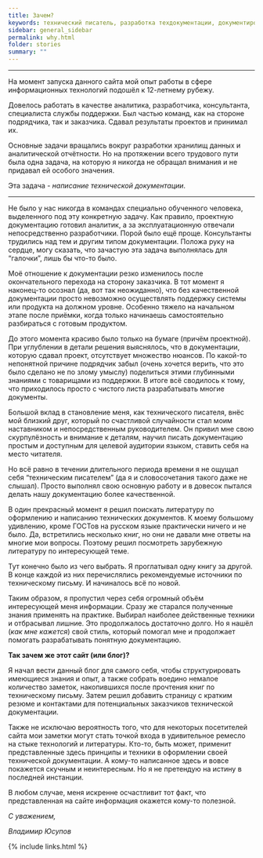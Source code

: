 ```yaml
---
title: Зачем?
keywords: технический писатель, разработка техдокументации, документирование API, технический писатель фриланс, технический писатель на подряд, блог технического писателя
sidebar: general_sidebar
permalink: why.html
folder: stories
summary: ""
---
```


***

На момент запуска данного сайта мой опыт работы в сфере информационных технологий подошёл к 12-летнему рубежу. 

Довелось работать в качестве аналитика, разработчика, консультанта, специалиста службы поддержки. Был частью команд, как на стороне подрядчика, так и заказчика. Сдавал результаты проектов и принимал их. 

Основные задачи вращались вокруг разработки хранилищ данных и аналитической отчётности. Но на протяжении всего трудового пути была одна задача, на которую я никогда не обращал внимания и не придавал ей особого значения. 

Эта задача - *написание технической документации*. 

***

Не было у нас никогда в командах специально обученного человека, выделенного под эту конкретную задачу. Как правило, проектную документацию готовил аналитик, а за эксплуатационную отвечали непосредственно разработчики. Порой было ещё проще. Консультанты трудились над тем и другим типом документации. Положа руку на сердце, могу сказать, что зачастую эта задача выполнялась для “галочки”, лишь бы что-то было.

Моё отношение к документации резко изменилось после окончательного перехода на сторону заказчика. В тот момент я наконец-то осознал (да, вот так неожиданно), что без качественной документации просто невозможно осуществлять поддержку системы или продукта на должном уровне. Особенно тяжело на начальном этапе после приёмки, когда только начинаешь самостоятельно разбираться с готовым продуктом. 

До этого момента красиво было только на бумаге (причём проектной). При углублении в детали решения выяснялось, что в документации, которую сдавал проект, отсутствует множество нюансов. По какой-то непонятной причине подрядчик забыл (очень хочется верить, что это было сделано не по злому умыслу) поделиться этими глубинными знаниями с товарищами из поддержки. В итоге всё сводилось к тому, что приходилось просто с чистого листа разрабатывать многие документы.

Большой вклад в становление меня, как технического писателя, внёс мой близкий друг, который по счастливой случайности стал моим наставником и непосредственным руководителем. Он привил мне свою скурпулёзность и внимание к деталям, научил писать документацию простым и доступным для целевой аудитории языком, ставить себя на место читателя.

Но всё равно в течении длительного периода времени я не ощущал себя “техническим писателем” (да я и словосочетания такого даже не слышал). Просто выполнял свою основную работу и в довесок пытался делать нашу документацию более качественной. 

В один прекрасный момент я решил поискать литературу по оформлению и написанию технических документов. К моему большому удивлению, кроме ГОСТов на русском языке практически ничего и не было. Да, встретились несколько книг, но они не давали мне ответы на многие мои вопросы. Поэтому решил посмотреть зарубежную литературу по интересующей теме. 

Тут конечно было из чего выбрать. Я проглатывал одну книгу за другой. В конце каждой из них перечислялись рекомендуемые источники по техническому письму. И начиналось всё по новой. 

Таким образом, я пропустил через себя огромный объём интересующей меня информации. Сразу же старался полученные знания применять на практике. Выбирал наиболее действенные техники и отбрасывал лишние. Это продолжалось достаточно долго. Но я нашёл (*как мне кажется*) свой стиль, который помогал мне и продолжает помогать разрабатывать понятную документацию.

**Так зачем же этот сайт (или блог)?** 

Я начал вести данный блог для самого себя, чтобы структурировать имеющиеся знания и опыт, а также собрать воедино немалое количество заметок, накопившихся после прочтения книг по техническому письму. Затем решил добавить страницу с кратким резюме и контактами для потенциальных заказчиков технической документации. 

Также не исключаю вероятность того, что для некоторых посетителей сайта мои заметки могут стать точкой входа в удивительное ремесло на стыке технологий и литературы. Кто-то, быть может, применит представленные здесь принципы и техники в оформлении своей технической документации. А кому-то написанное здесь и вовсе покажется скучным и неинтересным. Но я не претендую на истину в последней инстанции. 

В любом случае, меня искренне осчастливит тот факт, что представленная на сайте информация окажется кому-то полезной. 

*С уважением,*

*Владимир Юсупов*



{% include links.html %}
